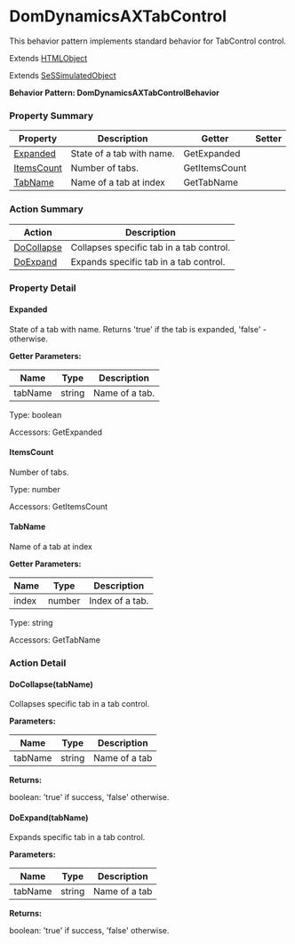 # DomDynamicsAXTabControl

This behavior pattern implements standard behavior for TabControl control.
 
Extends [HTMLObject](HTMLObject.md)

Extends [SeSSimulatedObject](SeSSimulatedObject.md)





**Behavior Pattern: DomDynamicsAXTabControlBehavior**


<!-- ============================== property summary ========================== -->

	

### Property Summary

| **Property** | **Description** | **Getter** | **Setter** |
| ------------ | --------------- | ---------- | ---------- |
| [Expanded](#Expanded) | State of a tab with name. | GetExpanded |  |
| [ItemsCount](#ItemsCount) | Number of tabs. | GetItemsCount |  |
| [TabName](#TabName) | Name of a tab at index | GetTabName |  |



	
<!-- ============================== action summary ========================== -->



### Action Summary

|  **Action** | **Description** | 
| ----------- | --------------- |
|	[DoCollapse](#DoCollapse) | Collapses specific tab in a tab control. |
|	[DoExpand](#DoExpand) | Expands specific tab in a tab control. |




<!-- ============================== property detail ========================== -->
	
### Property Detail
		
<a name="Expanded"></a>
#### Expanded


State of a tab with name. Returns 'true' if the tab is expanded, 'false' - otherwise.

			
**Getter Parameters:**

| **Name** | **Type** | **Description** |
| -------- | -------- | --------------- |	
| tabName | string | Name of a tab. |


	
			
Type: boolean
			
			
Accessors: GetExpanded
			
		
<a name="ItemsCount"></a>
#### ItemsCount


Number of tabs.

			
	
			
Type: number
			
			
Accessors: GetItemsCount
			
		
<a name="TabName"></a>
#### TabName


Name of a tab at index

			
**Getter Parameters:**

| **Name** | **Type** | **Description** |
| -------- | -------- | --------------- |	
| index | number | Index of a tab. |


	
			
Type: string
			
			
Accessors: GetTabName
			
		
	
	
<!-- ============================== action detail ========================== -->
	
### Action Detail
		
<a name="DoCollapse"></a>    
#### DoCollapse(tabName)

Collapses specific tab in a tab control.


**Parameters:**

|	**Name** | **Type** | **Description** |
| ---------- | -------- | --------------- |
| tabName | string |	Name of a tab |




**Returns:**

boolean: 'true' if success, 'false' otherwise.



<a name="see.also.domdynamicsaxtabcontrol.docollapse"></a>

<a name="DoExpand"></a>    
#### DoExpand(tabName)

Expands specific tab in a tab control.


**Parameters:**

|	**Name** | **Type** | **Description** |
| ---------- | -------- | --------------- |
| tabName | string |	Name of a tab |




**Returns:**

boolean: 'true' if success, 'false' otherwise.



<a name="see.also.domdynamicsaxtabcontrol.doexpand"></a>

	

